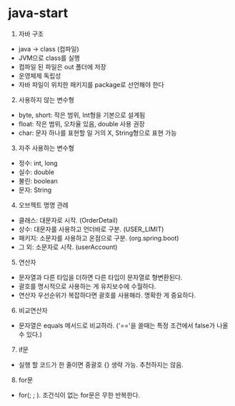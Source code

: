 # java-start
1. 자바 구조
- java -> class (컴파일)
- JVM으로 class를 실행
- 컴파일 된 파일은 out 폴더에 저장
- 운영체제 독립성
- 자바 파일이 위치한 패키지를 package로 선언해야 한다
2. 사용하지 않는 변수형
- byte, short: 작은 범위, Int형을 기본으로 설계됨
- float: 작은 범위, 오차율 있음, double 사용 권장
- char: 문자 하나를 표현할 일 거의 X, String형으로 표현 가능
3. 자주 사용하는 변수형
- 정수: int, long
- 실수: double
- 불린: boolean
- 문자: String
4. 오브젝트 명명 관례
- 클래스: 대문자로 시작. (OrderDetail)
- 상수: 대문자를 사용하고 언더바로 구분. (USER_LIMIT)
- 패키지: 소문자를 사용하고 온점으로 구분. (org.spring.boot)
- 그 외: 소문자로 시작. (userAccount)
5. 연산자
- 문자열과 다른 타입을 더하면 다른 타입이 문자열로 형변환된다.
- 괄호를 명시적으로 사용하는 게 유지보수에 수월하다.
- 연산자 우선순위가 복잡하다면 괄호를 사용해라. 명확한 게 중요하다.
6. 비교연산자
- 문자열은 equals 메서드로 비교하라. ('=='을 쓸때는 특정 조건에서 false가 나올 수 있다.)
7. if문
- 실행 할 코드가 한 줄이면 중괄호 {} 생략 가능. 추천하지는 않음.
8. for문
- for(; ; ). 조건식이 없는 for문은 무한 반복한다.